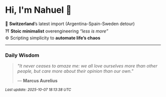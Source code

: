 # Hi, I'm Nahuel :tiger:

📍 **Switzerland**’s latest import (Argentina-Spain-Sweden detour)  
⛩️ **Stoic minimalist** overengineering *“less is more”*  
⚙️ Scripting simplicity to **automate life’s chaos**

---

### Daily Wisdom
> _"It never ceases to amaze me: we all love ourselves more than other people, but care more about their opinion than our own."_  
>
> — **Marcus Aurelius**

<sub>*Last update: 2025-10-07 18:13:38 UTC*</sub>

